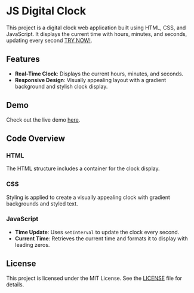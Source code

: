 # JS Digital Clock

This project is a digital clock web application built using HTML, CSS, and JavaScript. It displays the current time with hours, minutes, and seconds, updating every second [TRY NOW!](https://qyuzet.github.io/js-digital-clock).
## Features

- **Real-Time Clock**: Displays the current hours, minutes, and seconds.
- **Responsive Design**: Visually appealing layout with a gradient background and stylish clock display.

## Demo

Check out the live demo [here](https://qyuzet.github.io/js-digital-clock).

## Code Overview

### HTML

The HTML structure includes a container for the clock display.

### CSS

Styling is applied to create a visually appealing clock with gradient backgrounds and styled text.

### JavaScript

- **Time Update**: Uses `setInterval` to update the clock every second.
- **Current Time**: Retrieves the current time and formats it to display with leading zeros.

## License

This project is licensed under the MIT License. See the [LICENSE](LICENSE) file for details.
